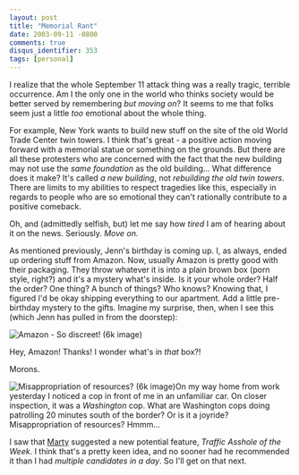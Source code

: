 ```yaml
---
layout: post
title: "Memorial Rant"
date: 2003-09-11 -0800
comments: true
disqus_identifier: 353
tags: [personal]
---
```

I realize that the whole September 11 attack thing was a really tragic,
terrible occurrence. Am I the only one in the world who thinks society
would be better served by remembering *but moving on*? It seems to me
that folks seem just a little *too* emotional about the whole thing.

 For example, New York wants to build new stuff on the site of the old
World Trade Center twin towers. I think that's great - a positive action
moving forward with a memorial statue or something on the grounds. But
there are all these protesters who are concerned with the fact that the
new building may not use the *same foundation* as the old building...
What difference does it make? It's called *a new building*, not
*rebuilding the old twin towers*. There are limits to my abilities to
respect tragedies like this, especially in regards to people who are so
emotional they can't rationally contribute to a positive comeback.

 Oh, and (admittedly selfish, but) let me say how *tired* I am of
hearing about it on the news. Seriously. *Move on.*

 As mentioned previously, Jenn's birthday is coming up. I, as always,
ended up ordering stuff from Amazon. Now, usually Amazon is pretty good
with their packaging. They throw whatever it is into a plain brown box
(porn style, right?) and it's a mystery what's inside. Is it your whole
order? Half the order? One thing? A bunch of things? Who knows? Knowing
that, I figured I'd be okay shipping everything to our apartment. Add a
little pre-birthday mystery to the gifts. Imagine my surprise, then,
when I see this (which Jenn has pulled in from the doorstep):

 ![Amazon - So discreet! (6k
image)](https://hyqi8g.blu.livefilestore.com/y2pM5JvZr3Mxrzfd147N8rtN-ogNd4yIqbDe6Q2IRH0gMIQSsr4T7PqPAjQS-M1016pImBqyXV_BVHGL_bX6uwr0LvuUJidKMQ85-M6YbtCfQc/20030911amazonmorons.jpg?psid=1)

 Hey, Amazon! Thanks! I wonder what's in *that* box?!

 Morons.

 ![Misappropriation of resources? (6k
image)](https://hyqi8g.blu.livefilestore.com/y2pxeg0U8Oh-X5YjLxTTuv1X_SEl9D7hxS0CfM9nwwDJdtRZ7UPEyQpwMaYdrhSIV2hMhyiMV01O1fi_llCEMWrRtA3qhTiIS_D6xuUFOipPZk/20030911washingtoncop.jpg?psid=1)On
my way home from work yesterday I noticed a cop in front of me in an
unfamiliar car. On closer inspection, it was a *Washington* cop. What
are Washington cops doing patrolling 20 minutes south of the border? Or
is it a joyride? Misappropriation of resources? Hmmm...

 I saw that [Marty](http://www.mildperil.net/blog) suggested a new
potential feature, *Traffic Asshole of the Week*. I think that's a
pretty keen idea, and no sooner had he recommended it than I had
*multiple candidates in a day*. So I'll get on that next.
